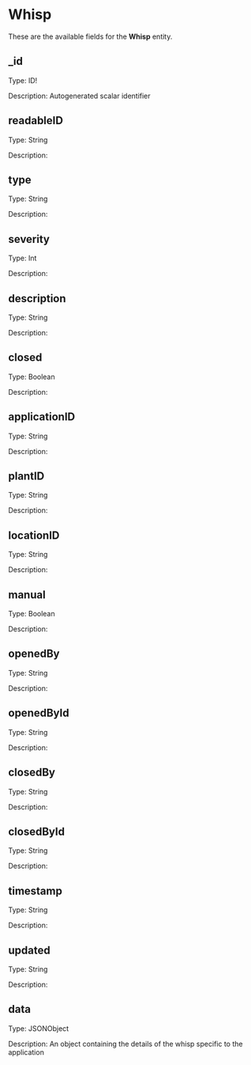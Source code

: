 # Whisp

These are the available fields for the **Whisp** entity.

## _id

Type: ID!

Description: Autogenerated scalar identifier

## readableID

Type: String

Description:

## type

Type: String

Description:

## severity

Type: Int

Description:

## description

Type: String

Description:

## closed

Type: Boolean

Description:

## applicationID

Type: String

Description:

## plantID

Type: String

Description:

## locationID

Type: String

Description:

## manual

Type: Boolean

Description:

## openedBy

Type: String

Description:

## openedById

Type: String

Description:

## closedBy

Type: String

Description:

## closedById

Type: String

Description:

## timestamp

Type: String

Description:

## updated

Type: String

Description:

## data

Type: JSONObject

Description: An object containing the details of the whisp specific to the application

